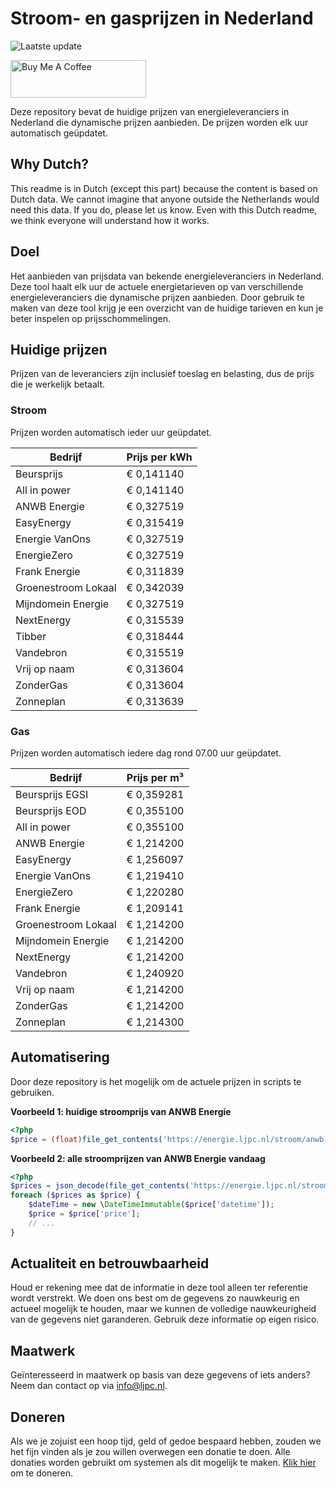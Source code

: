 # Stroom- en gasprijzen in Nederland

![Laatste update](https://img.shields.io/badge/laatste%20update-2025--05--27%2020%3A00%20CET-brightgreen)

<a href="https://www.buymeacoffee.com/Lars-" target="_blank"><img src="https://cdn.buymeacoffee.com/buttons/v2/default-orange.png" alt="Buy Me A Coffee" height="60" style="height: 60px !important;width: 217px !important;" ></a>

Deze repository bevat de huidige prijzen van energieleveranciers in Nederland die dynamische prijzen aanbieden. De prijzen worden elk uur automatisch geüpdatet.

## Why Dutch?

This readme is in Dutch (except this part) because the content is based on Dutch data. We cannot imagine that anyone outside the Netherlands would need this data. If you do, please let us know. Even with this Dutch readme, we think
everyone will understand how it works.

## Doel

Het aanbieden van prijsdata van bekende energieleveranciers in Nederland. Deze tool haalt elk uur de actuele energietarieven op van verschillende energieleveranciers die dynamische prijzen aanbieden. Door gebruik te maken van deze tool
krijg je een overzicht van de huidige tarieven en kun je beter inspelen op prijsschommelingen.

## Huidige prijzen

Prijzen van de leveranciers zijn inclusief toeslag en belasting, dus de prijs die je werkelijk betaalt.

### Stroom

Prijzen worden automatisch ieder uur geüpdatet.

 Bedrijf | Prijs per kWh 
---------|---------------
Beursprijs | € 0,141140
All in power | € 0,141140
ANWB Energie | € 0,327519
EasyEnergy | € 0,315419
Energie VanOns | € 0,327519
EnergieZero | € 0,327519
Frank Energie | € 0,311839
Groenestroom Lokaal | € 0,342039
Mijndomein Energie | € 0,327519
NextEnergy | € 0,315539
Tibber | € 0,318444
Vandebron | € 0,315519
Vrij op naam | € 0,313604
ZonderGas | € 0,313604
Zonneplan | € 0,313639


### Gas

Prijzen worden automatisch iedere dag rond 07.00 uur geüpdatet.

 Bedrijf | Prijs per m³ 
---------|--------------
Beursprijs EGSI | € 0,359281
Beursprijs EOD | € 0,355100
All in power | € 0,355100
ANWB Energie | € 1,214200
EasyEnergy | € 1,256097
Energie VanOns | € 1,219410
EnergieZero | € 1,220280
Frank Energie | € 1,209141
Groenestroom Lokaal | € 1,214200
Mijndomein Energie | € 1,214200
NextEnergy | € 1,214200
Vandebron | € 1,240920
Vrij op naam | € 1,214200
ZonderGas | € 1,214200
Zonneplan | € 1,214300


## Automatisering

Door deze repository is het mogelijk om de actuele prijzen in scripts te gebruiken.

**Voorbeeld 1: huidige stroomprijs van ANWB Energie**

```php
<?php
$price = (float)file_get_contents('https://energie.ljpc.nl/stroom/anwb-energie-nu.txt');

```

**Voorbeeld 2: alle stroomprijzen van ANWB Energie vandaag**

```php
<?php
$prices = json_decode(file_get_contents('https://energie.ljpc.nl/stroom/all-in-power-vandaag.json'),true);
foreach ($prices as $price) {
    $dateTime = new \DateTimeImmutable($price['datetime']);
    $price = $price['price'];
    // ...
}
```

## Actualiteit en betrouwbaarheid

Houd er rekening mee dat de informatie in deze tool alleen ter referentie wordt verstrekt. We doen ons best om de gegevens zo nauwkeurig en actueel mogelijk te houden, maar we kunnen de volledige nauwkeurigheid van de gegevens niet
garanderen. Gebruik deze informatie op eigen risico.

## Maatwerk

Geïnteresseerd in maatwerk op basis van deze gegevens of iets anders? Neem dan contact op
via [info@ljpc.nl](mailto:info@ljpc.nl?subject=Energie%20prijzen).

## Doneren

Als we je zojuist een hoop tijd, geld of gedoe bespaard hebben, zouden we het fijn vinden als je zou willen overwegen een
donatie te doen. Alle donaties worden gebruikt om systemen als dit mogelijk te
maken. [Klik hier](https://www.buymeacoffee.com/Lars-) om te doneren.
